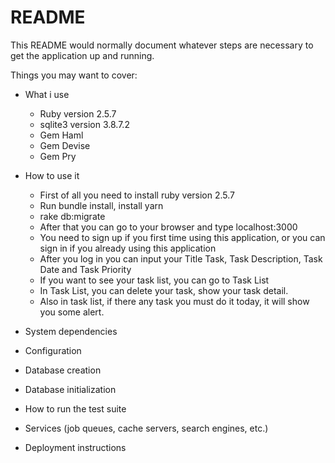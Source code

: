 # README

This README would normally document whatever steps are necessary to get the
application up and running.

Things you may want to cover:

* What i use
  - Ruby version 2.5.7
  - sqlite3 version 3.8.7.2
  - Gem Haml
  - Gem Devise
  - Gem Pry

* How to use it
  - First of all you need to install ruby version 2.5.7
  - Run bundle install, install yarn
  - rake db:migrate
  - After that you can go to your browser and type localhost:3000
  - You need to sign up if you first time using this application, or you can sign in if you already using this application
  - After you log in you can input your Title Task, Task Description, Task Date and Task Priority
  - If you want to see your task list, you can go to Task List
  - In Task List, you can delete your task, show your task detail.
  - Also in task list, if there any task you must do it today, it will show you some alert.

* System dependencies

* Configuration

* Database creation

* Database initialization

* How to run the test suite

* Services (job queues, cache servers, search engines, etc.)

* Deployment instructions
